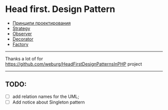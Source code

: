 # Head first. Design Pattern

- [Принципи проектирования](./documentation/1-design-principles.md)
- [Strategy](./documentation/2-strategy.md)
- [Observer](./documentation/3-observer.md)
- [Decorator](./documentation/4-decorator.md)
- [Factory](./documentation/5-factory.md)


--------------
Thanks a lot of for https://github.com/weburg/HeadFirstDesignPatternsInPHP project

--------------

## TODO:
- [ ] add relation names for the UML;
- [ ] Add notice about Singleton pattern
